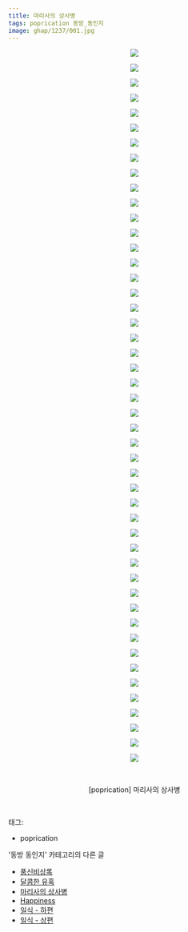 ```yaml
---
title: 마리사의 상사병
tags: poprication 동방_동인지
image: ghap/1237/001.jpg
---
```

<div class="article">
<p style="text-align: center; clear: none; float: none;"><img src="{{ site.nasurl }}/ghap/1237/001.jpg"/></p>
<p style="text-align: center; clear: none; float: none;"><img src="{{ site.nasurl }}/ghap/1237/002.jpg"/></p>
<p style="text-align: center; clear: none; float: none;"><img src="{{ site.nasurl }}/ghap/1237/003.jpg"/></p>
<p style="text-align: center; clear: none; float: none;"><img src="{{ site.nasurl }}/ghap/1237/004.jpg"/></p>
<p style="text-align: center; clear: none; float: none;"><img src="{{ site.nasurl }}/ghap/1237/005.jpg"/></p>
<p style="text-align: center; clear: none; float: none;"><img src="{{ site.nasurl }}/ghap/1237/006.jpg"/></p>
<p style="text-align: center; clear: none; float: none;"><img src="{{ site.nasurl }}/ghap/1237/007.jpg"/></p>
<p style="text-align: center; clear: none; float: none;"><img src="{{ site.nasurl }}/ghap/1237/008.jpg"/></p>
<p style="text-align: center; clear: none; float: none;"><img src="{{ site.nasurl }}/ghap/1237/009.jpg"/></p>
<p style="text-align: center; clear: none; float: none;"><img src="{{ site.nasurl }}/ghap/1237/010.jpg"/></p>
<p style="text-align: center; clear: none; float: none;"><img src="{{ site.nasurl }}/ghap/1237/011.jpg"/></p>
<p style="text-align: center; clear: none; float: none;"><img src="{{ site.nasurl }}/ghap/1237/012.jpg"/></p>
<p style="text-align: center; clear: none; float: none;"><img src="{{ site.nasurl }}/ghap/1237/013.jpg"/></p>
<p style="text-align: center; clear: none; float: none;"><img src="{{ site.nasurl }}/ghap/1237/014.jpg"/></p>
<p style="text-align: center; clear: none; float: none;"><img src="{{ site.nasurl }}/ghap/1237/015.jpg"/></p>
<p style="text-align: center; clear: none; float: none;"><img src="{{ site.nasurl }}/ghap/1237/016.jpg"/></p>
<p style="text-align: center; clear: none; float: none;"><img src="{{ site.nasurl }}/ghap/1237/017.jpg"/></p>
<p style="text-align: center; clear: none; float: none;"><img src="{{ site.nasurl }}/ghap/1237/018.jpg"/></p>
<p style="text-align: center; clear: none; float: none;"><img src="{{ site.nasurl }}/ghap/1237/019.jpg"/></p>
<p style="text-align: center; clear: none; float: none;"><img src="{{ site.nasurl }}/ghap/1237/020.jpg"/></p>
<p style="text-align: center; clear: none; float: none;"><img src="{{ site.nasurl }}/ghap/1237/021.jpg"/></p>
<p style="text-align: center; clear: none; float: none;"><img src="{{ site.nasurl }}/ghap/1237/022.jpg"/></p>
<p style="text-align: center; clear: none; float: none;"><img src="{{ site.nasurl }}/ghap/1237/023.jpg"/></p>
<p style="text-align: center; clear: none; float: none;"><img src="{{ site.nasurl }}/ghap/1237/024.jpg"/></p>
<p style="text-align: center; clear: none; float: none;"><img src="{{ site.nasurl }}/ghap/1237/025.jpg"/></p>
<p style="text-align: center; clear: none; float: none;"><img src="{{ site.nasurl }}/ghap/1237/026.jpg"/></p>
<p style="text-align: center; clear: none; float: none;"><img src="{{ site.nasurl }}/ghap/1237/027.jpg"/></p>
<p style="text-align: center; clear: none; float: none;"><img src="{{ site.nasurl }}/ghap/1237/028.jpg"/></p>
<p style="text-align: center; clear: none; float: none;"><img src="{{ site.nasurl }}/ghap/1237/029.jpg"/></p>
<p style="text-align: center; clear: none; float: none;"><img src="{{ site.nasurl }}/ghap/1237/030.jpg"/></p>
<p style="text-align: center; clear: none; float: none;"><img src="{{ site.nasurl }}/ghap/1237/031.jpg"/></p>
<p style="text-align: center; clear: none; float: none;"><img src="{{ site.nasurl }}/ghap/1237/032.jpg"/></p>
<p style="text-align: center; clear: none; float: none;"><img src="{{ site.nasurl }}/ghap/1237/033.jpg"/></p>
<p style="text-align: center; clear: none; float: none;"><img src="{{ site.nasurl }}/ghap/1237/034.jpg"/></p>
<p style="text-align: center; clear: none; float: none;"><img src="{{ site.nasurl }}/ghap/1237/035.jpg"/></p>
<p style="text-align: center; clear: none; float: none;"><img src="{{ site.nasurl }}/ghap/1237/036.jpg"/></p>
<p style="text-align: center; clear: none; float: none;"><img src="{{ site.nasurl }}/ghap/1237/037.jpg"/></p>
<p style="text-align: center; clear: none; float: none;"><img src="{{ site.nasurl }}/ghap/1237/038.jpg"/></p>
<p style="text-align: center; clear: none; float: none;"><img src="{{ site.nasurl }}/ghap/1237/039.jpg"/></p>
<p style="text-align: center; clear: none; float: none;"><img src="{{ site.nasurl }}/ghap/1237/040.jpg"/></p>
<p style="text-align: center; clear: none; float: none;"><img src="{{ site.nasurl }}/ghap/1237/041.jpg"/></p>
<p style="text-align: center; clear: none; float: none;"><img src="{{ site.nasurl }}/ghap/1237/042.jpg"/></p>
<p style="text-align: center; clear: none; float: none;"><img src="{{ site.nasurl }}/ghap/1237/043.jpg"/></p>
<p style="text-align: center; clear: none; float: none;"><img src="{{ site.nasurl }}/ghap/1237/044.jpg"/></p>
<p style="text-align: center; clear: none; float: none;"><img src="{{ site.nasurl }}/ghap/1237/045.jpg"/></p>
<p style="text-align: center; clear: none; float: none;"><img src="{{ site.nasurl }}/ghap/1237/046.jpg"/></p>
<p style="text-align: center; clear: none; float: none;"><img src="{{ site.nasurl }}/ghap/1237/047.jpg"/></p>
<p style="text-align: center; clear: none; float: none;"><img src="{{ site.nasurl }}/ghap/1237/048.jpg"/></p>
<p style="text-align: center; clear: none; float: none;"><br/></p>
<p style="text-align: center; clear: none; float: none;">[poprication] 마리사의 상사병</p>
<p><br/></p>
</div><div class="tagTrail">
<p>태그: </p>
<ul>
<li>poprication</li>
</ul>
</div><div class="another">
<p>'동방 동인지' 카테고리의 다른 글</p>
<ul>
<li><a href="/2016-07-30-ghap_1240">풍신비상록</a></li>
<li><a href="/2016-07-30-ghap_1238">달콤한 유혹</a></li>
<li><a href="/2016-07-30-ghap_1237">마리사의 상사병</a></li>
<li><a href="/2016-07-30-ghap_1236">Happiness</a></li>
<li><a href="/2016-07-30-ghap_1235">일식 - 하편</a></li>
<li><a href="/2016-07-30-ghap_1234">일식 - 상편</a></li>
</ul>
</div><div class="cb_module cb_fluid">
<div class="cb_wrt cb_profile">
</div><!-- commentList close -->
</div>